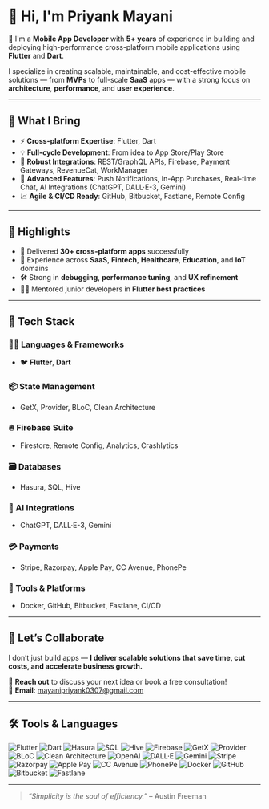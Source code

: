 # 👋 Hi, I'm Priyank Mayani

🚀 I'm a **Mobile App Developer** with **5+ years** of experience in building and deploying high-performance cross-platform mobile applications using **Flutter** and **Dart**.

I specialize in creating scalable, maintainable, and cost-effective mobile solutions — from **MVPs** to full-scale **SaaS** apps — with a strong focus on **architecture**, **performance**, and **user experience**.

---

## 💼 What I Bring

- ⚡ **Cross-platform Expertise**: Flutter, Dart  
- 💡 **Full-cycle Development**: From idea to App Store/Play Store  
- 🔧 **Robust Integrations**: REST/GraphQL APIs, Firebase, Payment Gateways, RevenueCat, WorkManager  
- 🧩 **Advanced Features**: Push Notifications, In-App Purchases, Real-time Chat, AI Integrations (ChatGPT, DALL·E-3, Gemini)  
- 📈 **Agile & CI/CD Ready**: GitHub, Bitbucket, Fastlane, Remote Config  

---

## 🚀 Highlights

- 📱 Delivered **30+ cross-platform apps** successfully  
- 💼 Experience across **SaaS**, **Fintech**, **Healthcare**, **Education**, and **IoT** domains  
- 🛠 Strong in **debugging**, **performance tuning**, and **UX refinement**  
- 👨‍🏫 Mentored junior developers in **Flutter best practices**  

---

## 🧰 Tech Stack

### 👨‍💻 Languages & Frameworks  
- 🐦 **Flutter**, **Dart**

### 📦 State Management  
- GetX, Provider, BLoC, Clean Architecture

### 🔥 Firebase Suite  
- Firestore, Remote Config, Analytics, Crashlytics

### 🗃 Databases  
- Hasura, SQL, Hive

### 🤖 AI Integrations  
- ChatGPT, DALL·E-3, Gemini

### 💳 Payments  
- Stripe, Razorpay, Apple Pay, CC Avenue, PhonePe

### 🐳 Tools & Platforms  
- Docker, GitHub, Bitbucket, Fastlane, CI/CD

---

## 💬 Let’s Collaborate

I don’t just build apps — **I deliver scalable solutions that save time, cut costs, and accelerate business growth.**

📩 **Reach out** to discuss your next idea or book a free consultation!  
📧 **Email**: [mayanipriyank0307@gmail.com](mailto:mayanipriyank0307@gmail.com)

---
## 🛠️ Tools & Languages

![Flutter](https://img.shields.io/badge/Flutter-02569B?style=for-the-badge&logo=flutter&logoColor=white)
![Dart](https://img.shields.io/badge/Dart-0175C2?style=for-the-badge&logo=dart&logoColor=white)
![Hasura](https://img.shields.io/badge/Hasura-1EB4D4?style=for-the-badge&logo=hasura&logoColor=white)
![SQL](https://img.shields.io/badge/SQL-4479A1?style=for-the-badge&logo=postgresql&logoColor=white)
![Hive](https://img.shields.io/badge/Hive-F3C614?style=for-the-badge&logo=hive&logoColor=black)
![Firebase](https://img.shields.io/badge/Firebase-FFCA28?style=for-the-badge&logo=firebase&logoColor=black)
![GetX](https://img.shields.io/badge/GetX-4B3263?style=for-the-badge&logo=flutter&logoColor=white)
![Provider](https://img.shields.io/badge/Provider-009688?style=for-the-badge&logo=flutter&logoColor=white)
![BLoC](https://img.shields.io/badge/BLoC-3985FF?style=for-the-badge&logo=bloc&logoColor=white)
![Clean Architecture](https://img.shields.io/badge/Clean--Architecture-6C63FF?style=for-the-badge)
![OpenAI](https://img.shields.io/badge/ChatGPT-412991?style=for-the-badge&logo=openai&logoColor=white)
![DALL·E](https://img.shields.io/badge/DALL·E-00A67E?style=for-the-badge&logo=openai&logoColor=white)
![Gemini](https://img.shields.io/badge/Gemini-4285F4?style=for-the-badge&logo=google&logoColor=white)
![Stripe](https://img.shields.io/badge/Stripe-008CDD?style=for-the-badge&logo=stripe&logoColor=white)
![Razorpay](https://img.shields.io/badge/Razorpay-02042B?style=for-the-badge&logo=razorpay&logoColor=white)
![Apple Pay](https://img.shields.io/badge/Apple--Pay-000000?style=for-the-badge&logo=apple&logoColor=white)
![CC Avenue](https://img.shields.io/badge/CCAvenue-034EA2?style=for-the-badge)
![PhonePe](https://img.shields.io/badge/PhonePe-5F259F?style=for-the-badge&logo=phonepe&logoColor=white)
![Docker](https://img.shields.io/badge/Docker-2496ED?style=for-the-badge&logo=docker&logoColor=white)
![GitHub](https://img.shields.io/badge/GitHub-181717?style=for-the-badge&logo=github&logoColor=white)
![Bitbucket](https://img.shields.io/badge/Bitbucket-0052CC?style=for-the-badge&logo=bitbucket&logoColor=white)
![Fastlane](https://img.shields.io/badge/Fastlane-F32C3C?style=for-the-badge&logo=fastlane&logoColor=white)

---

> *“Simplicity is the soul of efficiency.”* – Austin Freeman
